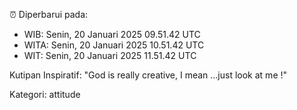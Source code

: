 ⏰ Diperbarui pada:
- WIB: Senin, 20 Januari 2025 09.51.42 UTC
- WITA: Senin, 20 Januari 2025 10.51.42 UTC
- WIT: Senin, 20 Januari 2025 11.51.42 UTC

Kutipan Inspiratif:
"God is really creative, I mean ...just look at me !"


Kategori: attitude

